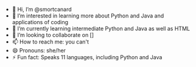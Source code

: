 - 👋 Hi, I’m @smortcanard
- 👀 I’m interested in learning more about Python and Java and applications of coding 
- 🌱 I’m currently learning intermediate Python and Java as well as HTML 
- 💞️ I’m looking to collaborate on  []
- 📫 How to reach me: you can't 
- 😄 Pronouns: she/her
- ⚡ Fun fact: Speaks 11 languages, including Python and Java

<!---
smortcanard/smortcanard is a ✨ special ✨ repository because its `README.md` (this file) appears on your GitHub profile.
You can click the Preview link to take a look at your changes.
--->

